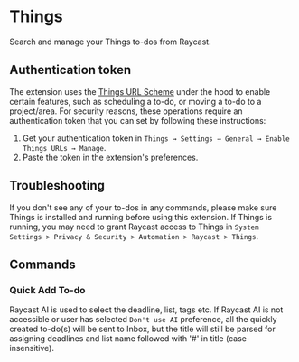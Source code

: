 # Things

Search and manage your Things to-dos from Raycast.

## Authentication token

The extension uses the [Things URL Scheme](https://culturedcode.com/things/support/articles/2803573/) under the hood to enable certain features, such as scheduling a to-do, or moving a to-do to a project/area. For security reasons, these operations require an authentication token that you can set by following these instructions:

1. Get your authentication token in `Things → Settings → General → Enable Things URLs → Manage`.
2. Paste the token in the extension's preferences.

## Troubleshooting

If you don't see any of your to-dos in any commands, please make sure Things is installed and running before using this extension. If Things is running, you may need to grant Raycast access to Things in `System Settings > Privacy & Security > Automation > Raycast > Things`.

## Commands

### Quick Add To-do

Raycast AI is used to select the deadline, list, tags etc. If Raycast AI is not accessible or user has selected `Don't use AI`
preference, all the quickly created to-do(s) will be sent to Inbox, but the title will still be parsed for assigning deadlines 
and list name followed with '#' in title (case-insensitive).
